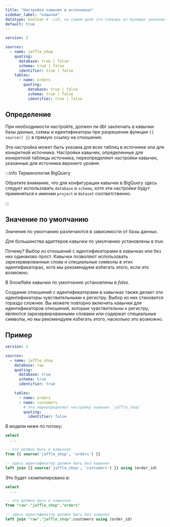 ```yaml
---
title: "Настройка кавычек в источниках"
sidebar_label: "кавычки"
datatype: boolean # -ish, на самом деле это словарь из булевых значений
default: true
---
```

<File name='models/<filename>.yml'>

```yml
version: 2

sources:
  - name: jaffle_shop
    quoting:
      database: true | false
      schema: true | false
      identifier: true | false
    tables:
      - name: orders
        quoting:
          database: true | false
          schema: true | false
          identifier: true | false

```

</File>

## Определение
При необходимости настройте, должен ли dbt заключать в кавычки базы данных, схемы и идентификаторы при разрешении функции `{{ source() }}` в прямую ссылку на отношение.

Эта настройка может быть указана для всех таблиц в источнике или для конкретной <Term id="table" /> источника. Настройки кавычек, определенные для конкретной таблицы источника, переопределяют настройки кавычек, указанные для источника верхнего уровня.

:::info Терминология BigQuery

Обратите внимание, что для конфигурации кавычек в BigQuery здесь следует использовать `database` и `schema`, хотя эти настройки будут применяться к именам `project` и `dataset` соответственно.

:::

## Значение по умолчанию
Значения по умолчанию различаются в зависимости от базы данных.

Для большинства адаптеров кавычки по умолчанию установлены в _true_.

Почему? Выбор из отношений с идентификаторами в кавычках или без них одинаково прост. Кавычки позволяют использовать зарезервированные слова и специальные символы в этих идентификаторах, хотя мы рекомендуем избегать этого, если это возможно.

В Snowflake кавычки по умолчанию установлены в _false_.

Создание отношений с идентификаторами в кавычках также делает эти идентификаторы чувствительными к регистру. Выбор из них становится гораздо сложнее. Вы можете повторно включить кавычки для идентификаторов отношений, которые чувствительны к регистру, являются зарезервированными словами или содержат специальные символы, но мы рекомендуем избегать этого, насколько это возможно.

## Пример

<File name='models/<filename>.yml'>

```yaml
version: 2

sources:
  - name: jaffle_shop
    database: raw
    quoting:
      database: true
      schema: true
      identifier: true

    tables:
      - name: orders
      - name: customers
        # Это переопределяет настройку кавычек `jaffle_shop`
        quoting:
          identifier: false


```

</File>

В модели ниже по потоку:

<File name='models/<filename>.yml'>

```sql
select
  ...

-- это должно быть в кавычках
from {{ source('jaffle_shop', 'orders') }}

-- здесь идентификатор должен быть без кавычек
left join {{ source('jaffle_shop', 'customers') }} using (order_id)

```

</File>

Это будет скомпилировано в:

```sql
select
  ...

-- это должно быть в кавычках
from "raw"."jaffle_shop"."orders"

-- здесь идентификатор должен быть без кавычек
left join "raw"."jaffle_shop".customers using (order_id)

```
